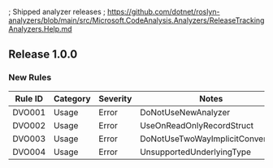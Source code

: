 ﻿; Shipped analyzer releases
; https://github.com/dotnet/roslyn-analyzers/blob/main/src/Microsoft.CodeAnalysis.Analyzers/ReleaseTrackingAnalyzers.Help.md

## Release 1.0.0

### New Rules
Rule ID | Category | Severity | Notes
--------|----------|----------|-------
DVO001 | Usage | Error    | DoNotUseNewAnalyzer
DVO002 | Usage | Error    | UseOnReadOnlyRecordStruct
DVO003 | Usage | Error    | DoNotUseTwoWayImplicitConversion
DVO004 | Usage | Error    | UnsupportedUnderlyingType
